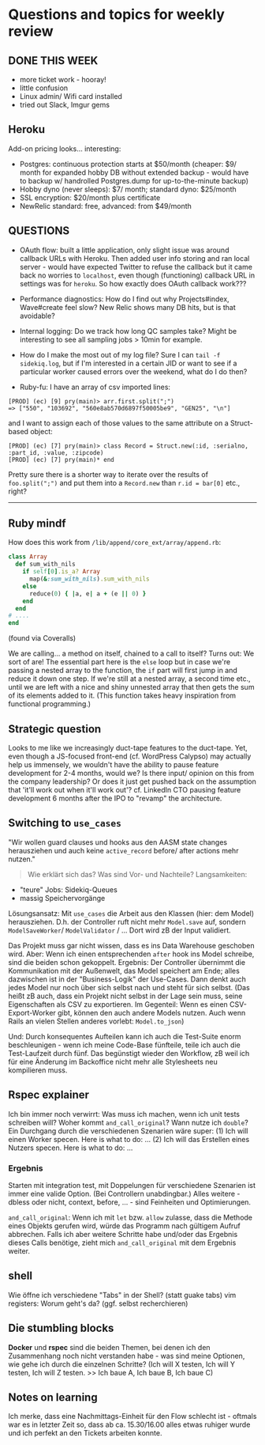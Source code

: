 # Questions and topics for weekly review

## DONE THIS WEEK
* more ticket work - hooray!
* little confusion
* Linux admin/ Wifi card installed
* tried out Slack, Imgur gems

## Heroku
Add-on pricing looks... interesting:

* Postgres: continuous protection starts at $50/month (cheaper: $9/
  month for expanded hobby DB without extended backup - would have to
  backup w/ handrolled Postgres.dump for up-to-the-minute backup)
* Hobby dyno (never sleeps): $7/ month; standard dyno: $25/month
* SSL encryption: $20/month plus certificate
* NewRelic standard: free, advanced: from $49/month

## QUESTIONS
* OAuth flow: built a little application, only slight issue was around
  callback URLs with Heroku. Then added user info storing and ran local
  server - would have expected Twitter to refuse the callback but it
  came back no worries to `localhost`, even though (functioning)
  callback URL in settings was for `heroku`. So how exactly does OAuth
  callback work???

* Performance diagnostics: How do I find out why Projects#index,
  Wave#create feel slow? New Relic shows many DB hits, but is that
  avoidable?

* Internal logging: Do we track how long QC samples take? Might be
  interesting to see all sampling jobs > 10min for example.

* How do I make the most out of my log file? Sure I can `tail -f
  sidekiq.log`, but if I'm interested in a certain JID or want to see if
  a particular worker caused errors over the weekend, what do I do then?

* Ruby-fu: I have an array of csv imported lines:
```
[PROD] (ec) [9] pry(main)> arr.first.split(";")
=> ["550", "103692", "560e8ab570d6897f50005be9", "GEN25", "\n"]
```

and I want to assign each of those values to the same attribute on a
Struct-based object:
```
[PROD] (ec) [7] pry(main)> class Record = Struct.new(:id, :serialno,
:part_id, :value, :zipcode)
[PROD] (ec) [7] pry(main)* end
```

Pretty sure there is a shorter way to iterate over the results of
`foo.split(";")` and put them into a `Record.new` than `r.id = bar[0]`
etc., right?

-------------

## Ruby mindf
How does this work from `/lib/append/core_ext/array/append.rb`:

``` ruby
class Array
  def sum_with_nils
    if self[0].is_a? Array
      map(&:sum_with_nils).sum_with_nils
    else
      reduce(0) { |a, e| a + (e || 0) }
    end
  end
# ....
end
```
(found via Coveralls)

We are calling... a method on itself, chained to a call to itself?
Turns out: We sort of are! The essential part here is the `else` loop
but in case we're passing a nested array to the function, the `if` part
will first jump in and reduce it down one step. If we're still at a
nested array, a second time etc., until we are left with a nice and
shiny unnested array that then gets the sum of its elements added to it.
(This function takes heavy inspiration from functional programming.)

## Strategic question
Looks to me like we increasingly duct-tape features to the duct-tape.
Yet, even though a JS-focused front-end (cf. WordPress Calypso) may
actually help us immensely, we wouldn't have the ability to pause
feature development for 2-4 months, would we? Is there input/ opinion on
this from the company leadership? Or does it just get pushed back on the
assumption that 'it'll work out when it'll work out'?
cf. LinkedIn CTO pausing feature development 6 months after the IPO to
"revamp" the architecture.

## Switching to `use_cases`
"Wir wollen guard clauses und hooks aus den AASM state changes
herausziehen und auch keine `active_record` before/ after actions mehr
nutzen."

> Wie erklärt sich das? Was sind Vor- und Nachteile?
Langsamkeiten:
* "teure" Jobs: Sidekiq-Queues
* massig Speichervorgänge

Lösungsansatz:
Mit `use_cases` die Arbeit aus den Klassen (hier: dem Model)
herausziehen. D.h. der Controller ruft nicht mehr `Model.save` auf,
sondern `ModelSaveWorker`/ `ModelValidator` / ... Dort wird zB der Input
validiert.

Das Projekt muss gar nicht wissen, dass es ins Data Warehouse geschoben
wird. Aber: Wenn ich einen entsprechenden `after` hook ins Model schreibe,
sind die beiden schon gekoppelt.
Ergebnis: Der Controller übernimmt die Kommunikation mit der Außenwelt,
das Model speichert am Ende; alles dazwischen ist in der
"Business-Logik" der Use-Cases. Dann denkt auch jedes Model nur noch
über sich selbst nach und steht für sich selbst.
(Das heißt zB auch, dass ein Projekt nicht selbst in der Lage sein
muss, seine Eigenschaften als CSV zu exportieren. Im Gegenteil: Wenn es
einen CSV-Export-Worker gibt, können den auch andere Models nutzen. Auch
wenn Rails an vielen Stellen anderes vorlebt: `Model.to_json`)

Und: Durch konsequentes Aufteilen kann ich auch die Test-Suite enorm
beschleunigen - wenn ich meine Code-Base fünfteile, teile ich auch die
Test-Laufzeit durch fünf. Das begünstigt wieder den Workflow, zB weil
ich für eine Änderung im Backoffice nicht mehr alle Stylesheets neu
kompilieren muss.

## Rspec explainer
Ich bin immer noch verwirrt: Was muss ich machen, wenn ich unit tests
schreiben will? Woher kommt `and_call_original`? Wann nutze ich
`double`? Ein Durchgang durch die verschiedenen Szenarien wäre super:
(1) Ich will einen Worker specen. Here is what to do: ...
(2) Ich will das Erstellen eines Nutzers specen. Here is what to do:
...

### Ergebnis
Starten mit integration test, mit Doppelungen für verschiedene Szenarien
ist immer eine valide Option. (Bei Controllern unabdingbar.)
Alles weitere - dbless oder nicht, context, before, ... - sind
Feinheiten und Optimierungen.

`and_call_original`: Wenn ich mit `let` bzw. `allow` zulasse, dass die
Methode eines Objekts gerufen wird, würde das Programm nach gültigem
Aufruf abbrechen. Falls ich aber weitere Schritte habe und/oder das
Ergebnis dieses Calls benötige, zieht mich `and_call_original` mit dem
Ergebnis weiter.

## shell
Wie öffne ich verschiedene "Tabs" in der Shell? (statt guake tabs)
vim registers: Worum geht's da? (ggf. selbst recherchieren)

## Die stumbling blocks
**Docker** und **rspec** sind die beiden Themen, bei denen ich den
Zusammenhang noch nicht verstanden habe - was sind meine Optionen, wie
gehe ich durch die einzelnen Schritte? (Ich will X testen, Ich will Y
testen, Ich will Z testen. >> Ich baue A, Ich baue B, Ich baue C)

## Notes on learning
Ich merke, dass eine Nachmittags-Einheit für den Flow schlecht ist -
oftmals war es in letzter Zeit so, dass ab ca. 15.30/16.00 alles etwas
ruhiger wurde und ich perfekt an den Tickets arbeiten konnte.
